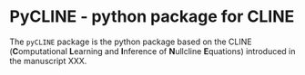 # PyCLINE - python package for CLINE

The `pyCLINE` package is the python package based on the CLINE (**C**omputational **L**earning and **I**nference of **N**ullcline **E**quations) introduced in the manuscript XXX. 